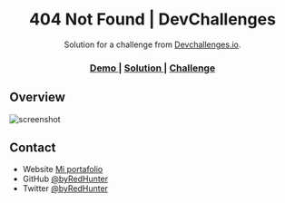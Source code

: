 <h1 align="center">404 Not Found | DevChallenges</h1>

<div align="center">
   Solution for a challenge from  <a href="http://devchallenges.io" target="_blank">Devchallenges.io</a>.
</div>

<div align="center">
  <h3>
    <a href="https://byredhunter.github.io/dev-404/">
      Demo
    </a>
    <span> | </span>
    <a href="https://devchallenges.io/solutions/SyMliJff4okB8gZehsFT">
      Solution
    </a>
    <span> | </span>
    <a href="https://devchallenges.io/challenges/wBunSb7FPrIepJZAg0sY">
      Challenge
    </a>
  </h3>
</div>

<!-- OVERVIEW -->

## Overview

![screenshot](https://repository-images.githubusercontent.com/352208451/32019280-8f33-11eb-95de-758668d7ea80)


## Contact

- Website [Mi portafolio](http://jhonnyquispe.netlify.app/)
- GitHub [@byRedHunter](https://github.com/byRedHunter)
- Twitter [@byRedHunter](https://twitter.com/byRedHunter)
